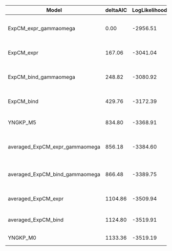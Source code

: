 | Model                          | deltaAIC | LogLikelihood | nParams | ParamValues                                              |
|--------------------------------|----------|---------------|---------|----------------------------------------------------------|
| ExpCM_expr_gammaomega          | 0.00     | -2956.51      | 7       | alpha_omega=0.40, beta=1.54, beta_omega=0.86, kappa=2.13 |
| ExpCM_expr                     | 167.06   | -3041.04      | 6       | beta=1.49, kappa=1.71, omega=0.26                        |
| ExpCM_bind_gammaomega          | 248.82   | -3080.92      | 7       | alpha_omega=0.35, beta=1.68, beta_omega=0.97, kappa=2.01 |
| ExpCM_bind                     | 429.76   | -3172.39      | 6       | beta=1.95, kappa=1.73, omega=0.22                        |
| YNGKP_M5                       | 834.80   | -3368.91      | 12      | alpha_omega=0.30, beta_omega=2.03, kappa=1.74            |
| averaged_ExpCM_expr_gammaomega | 856.18   | -3384.60      | 7       | alpha_omega=0.30, beta=1.11, beta_omega=1.28, kappa=1.90 |
| averaged_ExpCM_bind_gammaomega | 866.48   | -3389.75      | 7       | alpha_omega=0.30, beta=0.00, beta_omega=1.33, kappa=1.92 |
| averaged_ExpCM_expr            | 1104.86  | -3509.94      | 6       | beta=1.55, kappa=1.72, omega=0.11                        |
| averaged_ExpCM_bind            | 1124.80  | -3519.91      | 6       | beta=0.00, kappa=1.76, omega=0.11                        |
| YNGKP_M0                       | 1133.36  | -3519.19      | 11      | kappa=1.57, omega=0.06                                   |